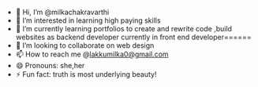 - 👋 Hi, I’m @milkachakravarthi
- 👀 I’m interested in learning high paying skills
- 🌱 I’m currently learning portfolios to create and rewrite code ,build websites as backend developer currently in front end developer======
- 💞️ I’m looking to collaborate on web design 
- 📫 How to reach me @lakkumilka0@gmail.com 
- 😄 Pronouns: she,her
- ⚡ Fun fact: truth is most underlying beauty!

<!---
chakravarthi-15/chakravarthi-15 is a ✨ special ✨ repository because its `README.md` (this file) appears on your GitHub profile.
You can click the Preview link to take a look at your changes.
--->
